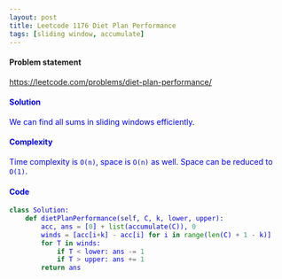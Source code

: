 ```yaml
---
layout: post
title: Leetcode 1176 Diet Plan Performance
tags: [sliding window, accumulate]
---
```


#### Problem statement

<a href="https://leetcode.com/problems/diet-plan-performance/"> <font color = blue>https://leetcode.com/problems/diet-plan-performance/

#### Solution
We can find all sums in sliding windows efficiently.

#### Complexity
Time complexity is `O(n)`, space is `O(n)` as well. Space can be reduced to `O(1)`.

#### Code
```python
class Solution:
    def dietPlanPerformance(self, C, k, lower, upper):
        acc, ans = [0] + list(accumulate(C)), 0
        winds = [acc[i+k] - acc[i] for i in range(len(C) + 1 - k)]
        for T in winds:
            if T < lower: ans -= 1
            if T > upper: ans += 1
        return ans
```

